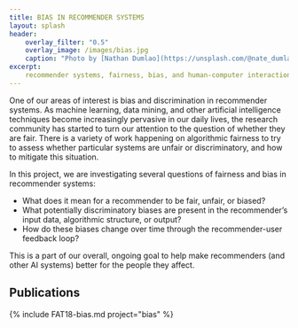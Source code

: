 ```yaml
---
title: BIAS IN RECOMMENDER SYSTEMS
layout: splash
header:
    overlay_filter: "0.5"
    overlay_image: /images/bias.jpg
    caption: "Photo by [Nathan Dumlao](https://unsplash.com/@nate_dumlao?utm_source=unsplash&utm_medium=referral&utm_content=creditCopyText) on [Unsplash](https://unsplash.com/s/photos/pages?utm_source=unsplash&utm_medium=referral&utm_content=creditCopyText)"
excerpt:
    recommender systems, fairness, bias, and human-computer interaction at Boise State University.
---
```



One of our areas of interest is bias and discrimination in recommender systems. As machine learning, data mining, and other artificial intelligence techniques become increasingly pervasive in our daily lives, the research community has started to turn our attention to the question of whether they are fair. There is a variety of work happening on algorithmic fairness to try to assess whether particular systems are unfair or discriminatory, and how to mitigate this situation.


In this project, we are investigating several questions of fairness and bias in recommender systems:

-	What does it mean for a recommender to be fair, unfair, or biased?
-	What potentially discriminatory biases are present in the recommender’s input data, algorithmic structure, or output?
-	How do these biases change over time through the recommender-user feedback loop?

This is a part of our overall, ongoing goal to help make recommenders (and other AI systems) better for the people they affect.

## Publications

{% include FAT18-bias.md project="bias" %}